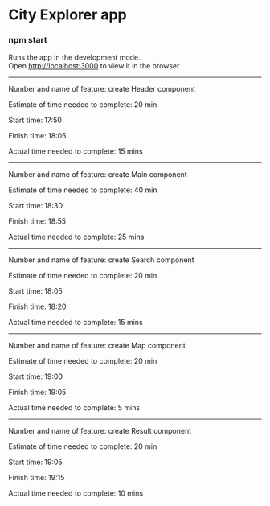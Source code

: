 # City Explorer app

### npm start
Runs the app in the development mode.<br>
Open [http://localhost:3000](http://localhost:3000) to view it in the browser
***

Number and name of feature: create Header component

Estimate of time needed to complete: 20 min

Start time: 17:50

Finish time: 18:05

Actual time needed to complete: 15 mins
***

Number and name of feature: create Main component

Estimate of time needed to complete: 40 min

Start time: 18:30

Finish time: 18:55

Actual time needed to complete:  25 mins
***

Number and name of feature: create Search component

Estimate of time needed to complete: 20 min

Start time: 18:05

Finish time: 18:20

Actual time needed to complete: 15 mins 
***

Number and name of feature: create Map component

Estimate of time needed to complete: 20 min

Start time: 19:00

Finish time: 19:05

Actual time needed to complete: 5 mins 
***

Number and name of feature: create Result component

Estimate of time needed to complete: 20 min

Start time: 19:05

Finish time: 19:15

Actual time needed to complete: 10 mins 
